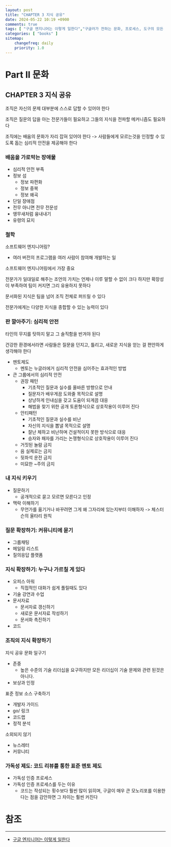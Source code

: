 ```yaml
---
layout: post
title: "CHAPTER 3 지식 공유"
date: 2024-05-22 10:19 +0900
comments: true
tags: [ "구글 엔지니어는 이렇게 일한다","구글러가 전하는 문화, 프로세스, 도구의 모든 것" ]
categories: [ "books" ]
sitemap:
    changefreq: daily
    priority: 1.0
---
```


# Part II 문화
## CHAPTER 3 지식 공유
조직은 자신의 문제 대부분에 스스로 답할 수 있어야 한다

조직은 질문의 답을 아는 전문가들이 필요하고 그들의 지식을 전파할 메커니즘도 필요하다

조직에는 배움의 문화가 자리 잡혀 있어야 한다 -> 사람들에게 모르는것을 인정할 수 있도록 돕는 심리적 안전을 제공해야 한다

### 배움을 가로막는 장애물

* 심리적 안전 부족
* 정보 섬
  * 정보 파편화
  * 정보 중복
  * 정보 왜곡
* 단일 장애점
* 전무 아니면 전무 전문성
* 앵무새처럼 융내내기
* 유령의 묘지

### 철학
소프트웨어 엔지니어링?
* 여러 버전의 프로그램을 여러 사람이 참여해 개발하는 일

소프트웨어 엔지니어링에서 가장 중요

전문가가 일대일로 해주는 조언의 가치는 언제나 이루 말할 수 없이 크다
하지만 확장성이 부족하여 팀이 커지면 그리 유용하지 못하다

문서화된 지식은 팀을 넘어 조직 전체로 퍼뜨릴 수 있다

전문가에게는 다양한 지식을 종합할 수 있는 능력이 있다

### 판 깔아주기: 심리적 안전
타인의 무지를 탓하지 말고 그 솔직함을 반겨야 된다

건강한 환경에서라면 사람들은 질문을 던지고, 틀리고, 새로운 지식을 얻는 걸 편안하게 생각해야 한다

* 멘토제도
  * 멘토는 누글러에거 심리적 안전을 심어주는 효과적인 방법
* 큰 그룹에서의 심리적 안전
  * 권장 패턴
    * 기초적인 질문과 실수를 올바른 방향으로 안내
    * 질문자가 배우게끔 도와줄 목적으로 설명
    * 상냥하게 인내심을 갖고 도움이 되게끔 대응
    * 해법을 찾기 위한 공개 토론형식으로 상호작용이 이루어 진다
  * 안티패턴
    * 기초적인 질문과 실수를 비난
    * 자신의 지식을 뽑낼 목적으로 설명
    * 잘난 체하고 비난하며 건설적이지 못한 방식으로 대응
    * 승자와 패자를 가리는 논쟁형식으로 상호작용이 이루어 진다
  * 거짓된 놀람 금지
  * 음 실제로는 금지
  * 뒷좌석 운전 금지
  * 미묘한 ~주의 금지

### 내 지식 키우기
* 질문하기
  * 공개적으로 묻고 모르면 모른다고 인정 
* 맥락 이해하기
  * 무언가를 옮기거나 바꾸려면 그게 왜 그자리에 있는지부터 이해하자 -> 체스터슨의 울타리 원칙
### 질문 확장하기: 커뮤니티에 묻기
* 그룹채팅
* 메일링 리스트
* 질의응답 플랫폼
### 지식 확장하기: 누구나 가르칠 게 있다
* 오피스 아워
  * 직접적인 대화가 쉽게 풀릴때도 있다
* 기술 강연과 수업
* 문서자료
  * 문서자료 갱신하기
  * 새로운 문서자료 작성하기
  * 문서화 촉진하기
* 코드
### 조직의 지식 확장하기
지식 공유 문화 일구기
* 존중
  * 높은 수준의 기술 리더십을 요구하지만 모든 리더십이 기술 문제와 관련 된것은 아니다.
* 보상과 인정

표준 정보 소스 구축하기
* 개발자 가이드
* go/ 링크
* 코드랩
* 정적 분석

소외되지 않기
* 뉴스레터
* 커뮤니티
### 가독성 제도: 코드 리뷰를 통한 표준 멘토 제도

* 가독성 인증 프로세스
* 가독성 인증 프로세스를 두는 이유
  * 코드는 작성되는 횟수보다 훨씬 많이 읽히며, 구글이 매우 큰 모노리포를 이용한다는 점을 감안하면 그 차이는 훨씬 커진다

# 참조
-----

* [구글 엔지니어는 이렇게 일한다](https://www.yes24.com/Product/Goods/109182479)
